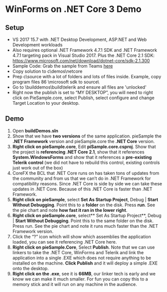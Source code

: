 # WinForms on .NET Core 3 Demo 

## Setup

- VS 2017 15.7 with .NET Desktop Development, ASP.NET and Web Development workloads 
- Also requires optional .NET Framework 4.7.1 SDK and .NET Framework 4.7.1 targeting pack in Visual Studio 2017. Plus the .NET Core 2.1 SDK: https://www.microsoft.com/net/download/dotnet-core/sdk-2.1.300
- Sample Code: Grab the sample from Teams [here](TBD)
- Copy solution to c\demos\netcore
- Prep c\source with a lot of folders and lots of files inside. Example, copy program files 86 \microsoft sdk to source\
- Go to \builddemos\build\telerik and ensure all files are 'unlocked'
- Right now the publish is set to “MY DESKTOP”, you will need to right click on PieSample.core, select Publish, select configure and change Target Location to your desktop. 
 
## Demo
1.	Open **buildDemos.sln** 
2.	Show that we have **two versions** of the same application. pieSample the **.NET Framework** version and pieSample.core the **.NET Core** version. 
3.	**Right click on pieSample.core**, Edit **piSample.core.csproj**. Show that the project is **referencing .NET Core 2.1**, show that it references **System.WindowsForms** and show that it references a **pre-existing Telerik control** (we did not have to rebuild this control, existing controls just work out of the box) 
4.	CoreFX the BCL that .NET Core runs on has taken tons of updates from the community and from us that we can’t do in .NET Framework for compatibility reasons. Since .NET Core is side by side we can take these updates in .NET Core. Because of this .NET Core is faster than .NET Framework. 
5.	**Right click on pieSample**, select **Set As Startup Project**, Debug | **Start Without Debugging**. Point this to a **folder** on the disk. Press **run**. See the pie chart and note **how fast it ran in the lower right**. 
6.	**Right click on pieSample.core**, select** Set As Startup Project**, Debug | **Start Without Debugging**. Point this to the same folder on the disk. Press run. See the pie chart and note it runs much faster than the .NET Framework version. 
7.	Click the “?” icon which will show which assemblies the application loaded, you can see it referencing .NET Core here. 
8.	**Right click on pieSample.Core**, Select **Publish**. Note that we can use linkers to take the .NET Core, WinForms and Telerik and link the application into a single .EXE which does not require anything to be installed on the machine. **Click Publish** and it will deploy a simple .EXE onto the desktop.  
9.	**Right click on the .exe**, see it is **66MB**, our linker tech is early and we know we can make it much smaller. For fun you can copy this to a memory stick and it will run on any machine in the audience. 
